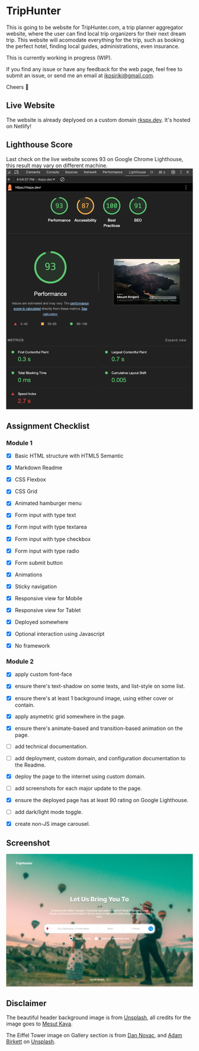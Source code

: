 # TripHunter

This is going to be website for TripHunter.com, a trip planner aggregator website, where the user can find local trip organizers for their next dream trip. This website will acomodate everything for the trip, such as booking the perfect hotel, finding local guides, administrations, even insurance.

This is currently working in progress (WIP).

If you find any issue or have any feedback for the web page, feel free to submit an issue, or send me an email at ikosiriki@gmail.com.

Cheers 🍻

## Live Website
The website is already deplyoed on a custom domain [rkspx.dev](https://rkspx.dev). It's hosted on Netlify!

## Lighthouse Score
Last check on the live website scores 93 on Google Chrome Lighthouse, this result may vary on different machine.
![Lighthouse Score](doc/assets/lighthouse.png)


## Assignment Checklist

### Module 1
- [x] Basic HTML structure with HTML5 Semantic
- [x] Markdown Readme
- [x] CSS Flexbox
- [x] CSS Grid
- [x] Animated hamburger menu
- [x] Form input with type text
- [x] Form input with type textarea
- [x] Form input with type checkbox
- [x] Form input with type radio
- [x] Form submit button
- [x] Animations
- [x] Sticky navigation
- [x] Responsive view for Mobile
- [x] Responsive view for Tablet
- [x] Deployed somewhere
- [x] Optional interaction using Javascript
- [x] No framework


### Module 2
- [x]  apply custom font-face
- [x]  ensure there's text-shadow on some texts, and list-style on some list.
- [x]  ensure there's at least 1 background image, using either cover or contain.
- [x]  apply asymetric grid somewhere in the page.
- [x]  ensure there's animate-based and transition-based animation on the page.
- [ ]  add technical documentation.
- [ ]  add deployment, custom domain, and configuration documentation to the Readme.
- [x]  deploy the page to the internet using custom domain.
- [ ]  add screenshots for each major update to the page.
- [x]  ensure the deployed page has at least 90 rating on Google Lighthouse.
- [ ]  add dark/light mode toggle.
- [x]  create non-JS image carousel.


## Screenshot
![Screenshot](doc/assets/screenshot.png)

## Disclaimer
The beautiful header background image is from [Unsplash](https://unsplash.com/photos/man-taking-photo-of-hot-air-balloons-eOcyhe5-9sQ), all credits for the image goes to [Mesut Kaya](https://unsplash.com/@directormesut).


The Eiffel Tower image on Gallery section is from [Dan Novac](https://unsplash.com/photos/eiffel-tower-paris-france-uREibJ6RUfQ?utm_content=creditShareLink&utm_medium=referral&utm_source=unsplash), and [Adam Birkett](https://unsplash.com/photos/eiffel-tower-2iDY8tC6oRk?utm_content=creditShareLink&utm_medium=referral&utm_source=unsplash) on [Unsplash](https://unsplash.com/).

